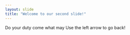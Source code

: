 ```yaml
---
layout: slide
title: "Welcome to our second slide!"
---
```

Do your duty come what may
Use the left arrow to go back!